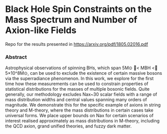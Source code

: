 # Black Hole Spin Constraints on the Mass Spectrum and Number of Axion-like Fields

Repo for the results presented in https://arxiv.org/pdf/1805.02016.pdf

### Abstract

Astrophysical observations of spinning BHs, which span 5M⊙ 􏰁< MBH <􏰁 5×10^8M⊙, can be used to exclude the existence of certain massive bosons via the superradiance phenomenon. In this work, we explore for the first time how these measurements can be used to constrain properties of statistical distributions for the masses of multiple bosonic fields. Quite generally, our methodology excludes Nax~30 scalar fields with a range of mass distribution widths and central values spanning many orders of magnitude. We demonstrate this for the specific example of axions in string theory and M-theory, where the mass distributions in certain cases take universal forms. We place upper bounds on Nax for certain scenarios of interest realised approximately as mass distributions in M-theory, including the QCD axion, grand unified theories, and fuzzy dark matter.
